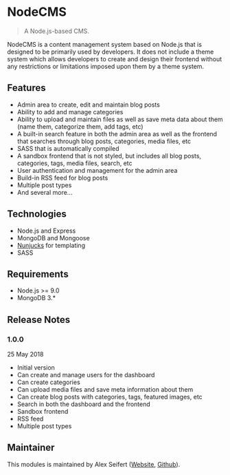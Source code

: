 # NodeCMS

> A Node.js-based CMS.

NodeCMS is a content management system based on Node.js that is designed to be primarily used by developers. It does not include a theme system which allows developers to create and design their frontend without any restrictions or limitations imposed upon them by a theme system.

## Features

- Admin area to create, edit and maintain blog posts
- Ability to add and manage categories
- Ability to upload and maintain files as well as save meta data about them (name them, categorize them, add tags, etc)
- A built-in search feature in both the admin area as well as the frontend that searches through blog posts, categories, media files, etc
- SASS that is automatically compiled
- A sandbox frontend that is not styled, but includes all blog posts, categories, tags, media files, search, etc
- User authentication and management for the admin area
- Build-in RSS feed for blog posts
- Multiple post types
- And several more...


## Technologies

- Node.js and Express
- MongoDB and Mongoose
- [Nunjucks](https://mozilla.github.io/nunjucks/) for templating
- SASS


## Requirements

- Node.js >= 9.0
- MongoDB 3.*


## Release Notes

### 1.0.0

25 May 2018

- Initial version
- Can create and manage users for the dashboard
- Can create categories
- Can upload media files and save meta information about them
- Can create blog posts with categories, tags, featured images, etc
- Search in both the dashboard and the frontend
- Sandbox frontend
- RSS feed
- Multiple post types


## Maintainer

This modules is maintained by Alex Seifert ([Website](https://www.alexseifert.com), [Github](https://github.com/eiskalteschatten)).
